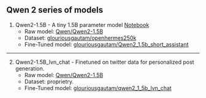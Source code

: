 ## Qwen 2 series of models

1. Qwen2-1.5B - A tiny 1.5B parameter model [Notebook](./qwen2_1_5b.ipynb)
   - Raw model: [Qwen/Qwen2-1.5B](https://huggingface.co/Qwen/Qwen2-1.5B)
   - Dataset: [glouriousgautam/openhermes250k](https://huggingface.co/datasets/glouriousgautam/openhermes250k)
   - Fine-Tuned model: [glouriousgautam/Qwen2_1.5b_short_assistant](https://huggingface.co/glouriousgautam/Qwen2_1.5b_short_assistant)
<hr>

2. Qwen2-1.5B_lvn_chat - Finetuned on twitter data for personalized post generation.
   - Raw model: [Qwen/Qwen2-1.5B](https://huggingface.co/Qwen/Qwen2-1.5B)
   - Dataset: proprietry.
   - Fine-Tuned model: [glouriousgautam/qwen2_1_5b_lvn_chat](https://huggingface.co/glouriousgautam/qwen2_1_5b_lvn_chat)
   
